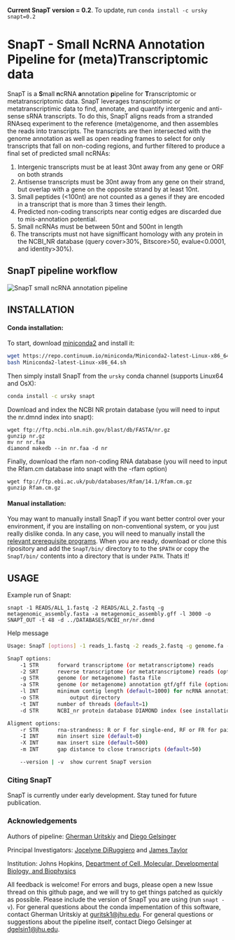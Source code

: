 **Current SnapT version = 0.2**. To update, run `conda install -c ursky snapt=0.2`

# SnapT - Small NcRNA Annotation Pipeline for (meta)Transcriptomic data

 SnapT is a **S**mall **n**cRNA **a**nnotation **p**ipeline for **T**ranscriptomic or metatranscriptomic data. SnapT leverages transcriptomic or metatranscriptimic data to find, annotate, and quantify intergenic and anti-sense sRNA transcripts. To do this, SnapT aligns reads from a stranded RNAseq experiment to the reference (meta)genome, and then assembles the reads into transcripts. The transcripts are then intersected with the genome annotation as well as open reading frames to select for only transcripts that fall on non-coding regions, and further filtered to produce a final set of predicted small ncRNAs: 
 1. Intergenic transcripts must be at least 30nt away from any gene or ORF on both strands 
 2. Antisense transcripts must be 30nt away from any gene on their strand, but overlap with a gene on the opposite strand by at least 10nt. 
 3. Small peptides (<100nt) are not counted as a genes if they are encoded in a transcript that is more than 3 times their length. 
 4. Predicted non-coding transcripts near contig edges are discarded due to mis-annotation potential. 
 5. Small ncRNAs must be between 50nt and 500nt in length
 6. The transcripts must not have signifficant homology with any protein in the NCBI_NR database (query cover>30%, Bitscore>50, evalue<0.0001, and identity>30%).

## SnapT pipeline workflow
 ![SnapT small ncRNA annotation pipeline](https://i.imgur.com/WicIJDP.png)


## INSTALLATION

#### Conda installation:
 To start, download [miniconda2](https://conda.io/miniconda.html) and install it:
 ``` bash
 wget https://repo.continuum.io/miniconda/Miniconda2-latest-Linux-x86_64.sh #FOR LIXUX
 bash Miniconda2-latest-Linux-x86_64.sh
 ```
 
 Then simply install SnapT from the `ursky` conda channel (supports Linux64 and OsX):
 ``` bash
 conda install -c ursky snapt
 ```
 
 Download and index the NCBI NR protain database (you will need to input the nr.dmnd index into snapt):
 ```
wget ftp://ftp.ncbi.nlm.nih.gov/blast/db/FASTA/nr.gz
gunzip nr.gz
mv nr nr.faa
diamond makedb --in nr.faa -d nr
```
 Finally, download the rfam non-coding RNA database (you will need to input the Rfam.cm database into snapt with the -rfam option)
 ```
wget ftp://ftp.ebi.ac.uk/pub/databases/Rfam/14.1/Rfam.cm.gz
gunzip Rfam.cm.gz
```

#### Manual installation:
 You may want to manually install SnapT if you want better control over your environment, if you are installing on non-conventional system, or you just really dislike conda. In any case, you will need to manually install the [relevant prerequisite programs](https://github.com/ursky/SnapT/blob/master/conda_pkg/meta.yaml). When you are ready, download or clone this ripository and add the `SnapT/bin/` directory to to the `$PATH` or copy the `SnapT/bin/` contents into a directory that is under `PATH`. Thats it! 
 
 
## USAGE
 Example run of Snapt:
 ```
 snapt -1 READS/ALL_1.fastq -2 READS/ALL_2.fastq -g metagenomic_assembly.fasta -a metagenomic_assembly.gff -l 3000 -o SNAPT_OUT -t 48 -d ../DATABASES/NCBI_nr/nr.dmnd
 ```
 
 Help message
```bash
Usage: SnapT [options] -1 reads_1.fastq -2 reads_2.fastq -g genome.fa -o output_dir

SnapT options:
	-1 STR		forward transcriptome (or metatranscriptome) reads
	-2 SRT		reverse transcriptome (or metatranscriptome) reads (optional)
	-g STR		genome (or metagenome) fasta file
	-a STR		genome (or metagenome) annotation gtf/gff file (optional, but recommended)
	-l INT		minimum contig length (default=1000) for ncRNA annotation
	-o STR          output directory
	-t INT		number of threads (default=1)
	-d STR		NCBI_nr protein database DIAMOND index (see installation instructions for details)

Aligment options:
	-r STR		rna-strandness: R or F for single-end, RF or FR for paired-end (default=FR)
	-I INT		min insert size (default=0)
	-X INT		max insert size (default=500)
	-m INT		gap distance to close transcripts (default=50)

	--version | -v	show current SnapT version
```

### Citing SnapT
SnapT is currently under early development. Stay tuned for future publication. 

### Acknowledgements
Authors of pipeline: [Gherman Uritskiy](https://github.com/ursky) and [Diego Gelsinger](https://github.com/dgelsin)

Principal Investigators: [Jocelyne DiRuggiero](http://bio.jhu.edu/directory/jocelyne-diruggiero/) and [James Taylor](http://bio.jhu.edu/directory/james-taylor/)

Institution: Johns Hopkins, [Department of Cell, Molecular, Developmental Biology, and Biophysics](http://cmdb.jhu.edu/) 

All feedback is welcome! For errors and bugs, please open a new Issue thread on this github page, and we will try to get things patched as quickly as possible. Please include the version of SnapT you are using (run `snapt -v`). For general questions about the conda impementation of this software, contact Gherman Uritskiy at guritsk1@jhu.edu. For general questions or suggestions about the pipeline itself, contact Diego Gelsinger at dgelsin1@jhu.edu. 

